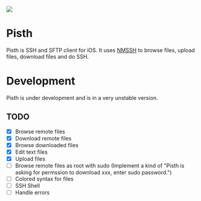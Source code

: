 ![](https://github.com/ColdGrub1384/Pisth/blob/master/Pisth/Assets.xcassets/AppIcon.appiconset/Icon-App-60x60@2x.png?raw=true)

# Pisth
Pisth is SSH and SFTP client for iOS. It uses [NMSSH](https://github.com/NMSSH/NMSSH) to browse files, upload files, download files and do SSH.

# Development
Pisth is under development and is in a very unstable version.

## TODO
- [x] Browse remote files
- [x] Download remote files
- [x] Browse downloaded files
- [x] Edit text files
- [x] Upload files
- [ ] Browse remote files as root with sudo (Implement a kind of "Pisth is asking for permssion to download xxx, enter sudo password.")
- [ ] Colored syntax for files
- [ ] SSH Shell
- [ ] Handle errors
